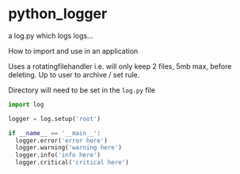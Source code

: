 # python_logger
a log.py which logs logs...

How to import and use in an application

Uses a rotatingfilehandler i.e. will only keep 2 files, 5mb max, before deleting. Up to user to archive / set rule.

Directory will need to be set in the `log.py` file

```python
import log

logger = log.setup('root')

if __name__ == '__main__':
  logger.error('error here')
  logger.warning('warning here')
  logger.info('info here')
  logger.critical('critical here')
```
